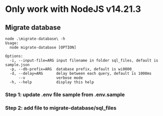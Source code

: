 # Only work with NodeJS v14.21.3

## Migrate database

```
node .\migrate-database\ -h        
Usage:
  node migrate-database [OPTION]

Options:
  -i, --input-file=ARG input filename in folder sql_files, default is sample.json
  -p, --db-prefix=ARG  database prefix, default is wi0000_
  -d, --delay=ARG      delay between each query, default is 1000ms
      --v              verbose mode
  -h, --help           display this help
```

### Step 1: update .env file sample from .env.sample
### Step 2: add file to migrate-database/sql_files